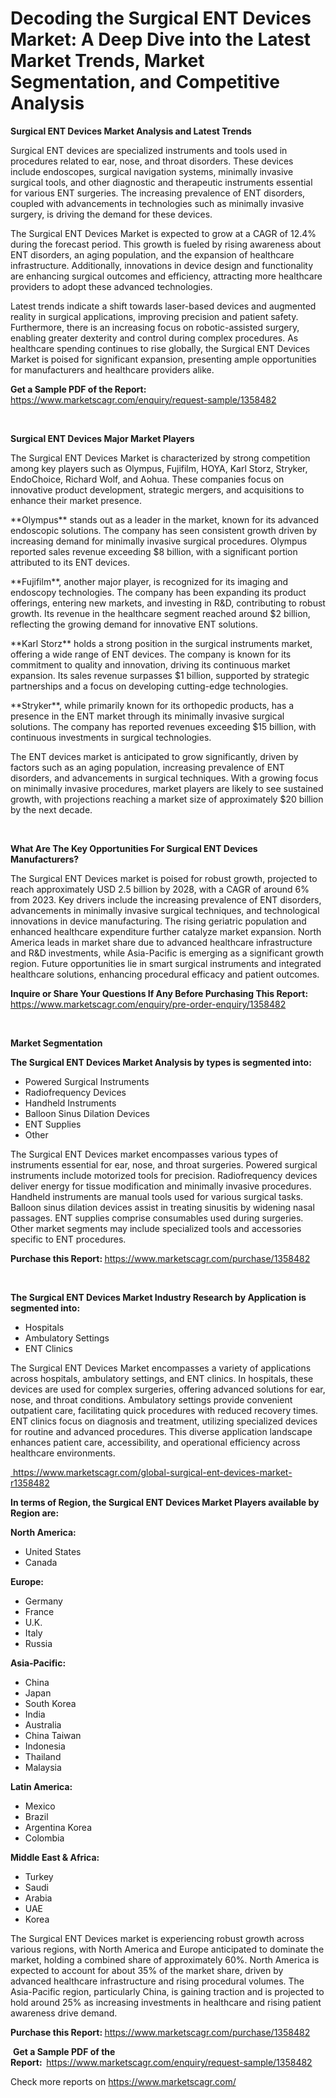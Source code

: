 <p><h1>Decoding the Surgical ENT Devices Market: A Deep Dive into the Latest Market Trends, Market Segmentation, and Competitive Analysis</h1></p><p><strong>Surgical ENT Devices Market Analysis and Latest Trends</strong></p>
<p><p>Surgical ENT devices are specialized instruments and tools used in procedures related to ear, nose, and throat disorders. These devices include endoscopes, surgical navigation systems, minimally invasive surgical tools, and other diagnostic and therapeutic instruments essential for various ENT surgeries. The increasing prevalence of ENT disorders, coupled with advancements in technologies such as minimally invasive surgery, is driving the demand for these devices.</p><p>The Surgical ENT Devices Market is expected to grow at a CAGR of 12.4% during the forecast period. This growth is fueled by rising awareness about ENT disorders, an aging population, and the expansion of healthcare infrastructure. Additionally, innovations in device design and functionality are enhancing surgical outcomes and efficiency, attracting more healthcare providers to adopt these advanced technologies. </p><p>Latest trends indicate a shift towards laser-based devices and augmented reality in surgical applications, improving precision and patient safety. Furthermore, there is an increasing focus on robotic-assisted surgery, enabling greater dexterity and control during complex procedures. As healthcare spending continues to rise globally, the Surgical ENT Devices Market is poised for significant expansion, presenting ample opportunities for manufacturers and healthcare providers alike.</p></p>
<p><strong>Get a Sample PDF of the Report:&nbsp;</strong> <a href="https://www.marketscagr.com/enquiry/request-sample/1358482?utm_campaign=2948&utm_medium=2&utm_source=Github&utm_content=ia&utm_term=22032025&utm_id=surgical-ent-devices">https://www.marketscagr.com/enquiry/request-sample/1358482</a></p>
<p>&nbsp;</p>
<p><strong>Surgical ENT Devices Major Market Players</strong></p>
<p><p>The Surgical ENT Devices Market is characterized by strong competition among key players such as Olympus, Fujifilm, HOYA, Karl Storz, Stryker, EndoChoice, Richard Wolf, and Aohua. These companies focus on innovative product development, strategic mergers, and acquisitions to enhance their market presence.</p><p>**Olympus** stands out as a leader in the market, known for its advanced endoscopic solutions. The company has seen consistent growth driven by increasing demand for minimally invasive surgical procedures. Olympus reported sales revenue exceeding $8 billion, with a significant portion attributed to its ENT devices.</p><p>**Fujifilm**, another major player, is recognized for its imaging and endoscopy technologies. The company has been expanding its product offerings, entering new markets, and investing in R&D, contributing to robust growth. Its revenue in the healthcare segment reached around $2 billion, reflecting the growing demand for innovative ENT solutions.</p><p>**Karl Storz** holds a strong position in the surgical instruments market, offering a wide range of ENT devices. The company is known for its commitment to quality and innovation, driving its continuous market expansion. Its sales revenue surpasses $1 billion, supported by strategic partnerships and a focus on developing cutting-edge technologies.</p><p>**Stryker**, while primarily known for its orthopedic products, has a presence in the ENT market through its minimally invasive surgical solutions. The company has reported revenues exceeding $15 billion, with continuous investments in surgical technologies.</p><p>The ENT devices market is anticipated to grow significantly, driven by factors such as an aging population, increasing prevalence of ENT disorders, and advancements in surgical techniques. With a growing focus on minimally invasive procedures, market players are likely to see sustained growth, with projections reaching a market size of approximately $20 billion by the next decade.</p></p>
<p>&nbsp;</p>
<p><strong>What Are The Key Opportunities For Surgical ENT Devices Manufacturers?</strong></p>
<p><p>The Surgical ENT Devices market is poised for robust growth, projected to reach approximately USD 2.5 billion by 2028, with a CAGR of around 6% from 2023. Key drivers include the increasing prevalence of ENT disorders, advancements in minimally invasive surgical techniques, and technological innovations in device manufacturing. The rising geriatric population and enhanced healthcare expenditure further catalyze market expansion. North America leads in market share due to advanced healthcare infrastructure and R&D investments, while Asia-Pacific is emerging as a significant growth region. Future opportunities lie in smart surgical instruments and integrated healthcare solutions, enhancing procedural efficacy and patient outcomes.</p></p>
<p><strong>Inquire or Share Your Questions If Any Before Purchasing This Report:</strong> <a href="https://www.marketscagr.com/enquiry/pre-order-enquiry/1358482?utm_campaign=2948&utm_medium=2&utm_source=Github&utm_content=ia&utm_term=22032025&utm_id=surgical-ent-devices">https://www.marketscagr.com/enquiry/pre-order-enquiry/1358482</a></p>
<p>&nbsp;</p>
<p><strong>Market Segmentation</strong></p>
<p><strong>The Surgical ENT Devices Market Analysis by types is segmented into:</strong></p>
<p><ul><li>Powered Surgical Instruments</li><li>Radiofrequency Devices</li><li>Handheld Instruments</li><li>Balloon Sinus Dilation Devices</li><li>ENT Supplies</li><li>Other</li></ul></p>
<p><p>The Surgical ENT Devices market encompasses various types of instruments essential for ear, nose, and throat surgeries. Powered surgical instruments include motorized tools for precision. Radiofrequency devices deliver energy for tissue modification and minimally invasive procedures. Handheld instruments are manual tools used for various surgical tasks. Balloon sinus dilation devices assist in treating sinusitis by widening nasal passages. ENT supplies comprise consumables used during surgeries. Other market segments may include specialized tools and accessories specific to ENT procedures.</p></p>
<p><strong>Purchase this Report:&nbsp;</strong><a href="https://www.marketscagr.com/purchase/1358482?utm_campaign=2948&utm_medium=2&utm_source=Github&utm_content=ia&utm_term=22032025&utm_id=surgical-ent-devices">https://www.marketscagr.com/purchase/1358482</a></p>
<p>&nbsp;</p>
<p><strong>The Surgical ENT Devices Market Industry Research by Application is segmented into:</strong></p>
<p><ul><li>Hospitals</li><li>Ambulatory Settings</li><li>ENT Clinics</li></ul></p>
<p><p>The Surgical ENT Devices Market encompasses a variety of applications across hospitals, ambulatory settings, and ENT clinics. In hospitals, these devices are used for complex surgeries, offering advanced solutions for ear, nose, and throat conditions. Ambulatory settings provide convenient outpatient care, facilitating quick procedures with reduced recovery times. ENT clinics focus on diagnosis and treatment, utilizing specialized devices for routine and advanced procedures. This diverse application landscape enhances patient care, accessibility, and operational efficiency across healthcare environments.</p></p>
<p><a href="https://www.marketscagr.com/global-surgical-ent-devices-market-r1358482?utm_campaign=2948&utm_medium=2&utm_source=Github&utm_content=ia&utm_term=22032025&utm_id=surgical-ent-devices">&nbsp;https://www.marketscagr.com/global-surgical-ent-devices-market-r1358482</a></p>
<p><strong>In terms of Region, the Surgical ENT Devices Market Players available by Region are:</strong></p>
<p>
    <p> <strong> North America: </strong>
        <ul>
            <li>United States</li>
            <li>Canada</li>
        </ul>
        </p> 
    <p> <strong> Europe: </strong>
        <ul>
            <li>Germany</li>
            <li>France</li>
            <li>U.K.</li>
            <li>Italy</li>
            <li>Russia</li>
        </ul>
        </p> 
    <p> <strong> Asia-Pacific: </strong>
        <ul>
            <li>China</li>
            <li>Japan</li>
            <li>South Korea</li>
            <li>India</li>
            <li>Australia</li>
            <li>China Taiwan</li>
            <li>Indonesia</li>
            <li>Thailand</li>
            <li>Malaysia</li>
        </ul>
        </p> 
    <p> <strong> Latin America: </strong>
        <ul>
            <li>Mexico</li>
            <li>Brazil</li>
            <li>Argentina Korea</li>
            <li>Colombia</li>
        </ul>
        </p> 
    <p> <strong> Middle East & Africa: </strong>
        <ul>
            <li>Turkey</li>
            <li>Saudi</li>
            <li>Arabia</li>
            <li>UAE</li>
            <li>Korea</li>
        </ul>
    </p>
    </p>
<p><p>The Surgical ENT Devices market is experiencing robust growth across various regions, with North America and Europe anticipated to dominate the market, holding a combined share of approximately 60%. North America is expected to account for about 35% of the market share, driven by advanced healthcare infrastructure and rising procedural volumes. The Asia-Pacific region, particularly China, is gaining traction and is projected to hold around 25% as increasing investments in healthcare and rising patient awareness drive demand.</p></p>
<p><strong>Purchase this Report: </strong><a href="https://www.marketscagr.com/purchase/1358482?utm_campaign=2948&utm_medium=2&utm_source=Github&utm_content=ia&utm_term=22032025&utm_id=surgical-ent-devices">https://www.marketscagr.com/purchase/1358482</a></p>
<p>&nbsp;<strong>Get a Sample PDF of the Report:&nbsp;&nbsp;</strong><a href="https://www.marketscagr.com/enquiry/request-sample/1358482?utm_campaign=2948&utm_medium=2&utm_source=Github&utm_content=ia&utm_term=22032025&utm_id=surgical-ent-devices">https://www.marketscagr.com/enquiry/request-sample/1358482</a></p>
<p><strong></strong></p>
<p>Check more reports on <a href="https://www.marketscagr.com/?utm_campaign=2948&utm_medium=2&utm_source=Github&utm_content=ia&utm_term=22032025&utm_id=surgical-ent-devices">https://www.marketscagr.com/</a></p>